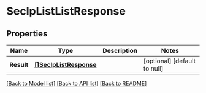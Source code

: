 # SecIpListListResponse

## Properties
Name | Type | Description | Notes
------------ | ------------- | ------------- | -------------
**Result** | [**[]SecIpListResponse**](SecIPList-response.md) |  | [optional] [default to null]

[[Back to Model list]](../README.md#documentation-for-models) [[Back to API list]](../README.md#documentation-for-api-endpoints) [[Back to README]](../README.md)



